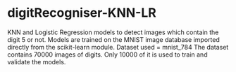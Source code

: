 # digitRecogniser-KNN-LR
KNN and Logistic Regression models to detect images which contain the digit 5 or not.
Models are trained on the MNIST image database imported directly from the scikit-learn module.
Dataset used = mnist_784
The dataset contains 70000 images of digits. Only 10000 of it is used to train and validate the models.
